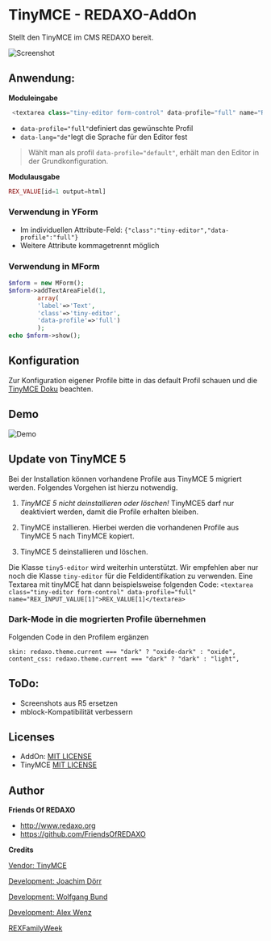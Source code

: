 # TinyMCE - REDAXO-AddOn 

Stellt den TinyMCE im CMS REDAXO bereit. 

![Screenshot](https://github.com/FriendsOfREDAXO/tinymce5/blob/assets/screenshot.png?raw=true)

## Anwendung: 

**Moduleingabe**

```php
 <textarea class="tiny-editor form-control" data-profile="full" name="REX_INPUT_VALUE[1]">REX_VALUE[1]</textarea>
```

- `data-profile="full"`definiert das gewünschte Profil 
- `data-lang="de"`legt die Sprache für den Editor fest

> Wählt man als profil `data-profile="default"`, erhält man den Editor in der Grundkonfiguration. 

**Modulausgabe**

```php
REX_VALUE[id=1 output=html]
```

### Verwendung in YForm

- Im individuellen Attribute-Feld: ``` {"class":"tiny-editor","data-profile":"full"} ```
- Weitere Attribute kommagetrennt möglich

### Verwendung in MForm

```php
$mform = new MForm();
$mform->addTextAreaField(1, 
        array(
        'label'=>'Text',
        'class'=>'tiny-editor', 
        'data-profile'=>'full')
        );
echo $mform->show();
```

## Konfiguration

Zur Konfiguration eigener Profile bitte in das default Profil schauen und die [TinyMCE Doku](https://www.tiny.cloud/docs/) beachten.

## Demo

![Demo](https://github.com/FriendsOfREDAXO/tinymce5/blob/assets/tinymce-demo-gif.gif?raw=true)

## Update von TinyMCE 5

Bei der Installation können vorhandene Profile aus TinyMCE 5 migriert werden. Folgendes Vorgehen ist hierzu notwendig.

1. *TinyMCE 5 nicht deinstallieren oder löschen!* TinyMCE5 darf nur deaktiviert werden, damit die Profile erhalten bleiben.

2. TinyMCE installieren. Hierbei werden die vorhandenen Profile aus TinyMCE 5 nach TinyMCE kopiert.

3. TinyMCE 5 deinstallieren und löschen.

Die Klasse `tiny5-editor` wird weiterhin unterstützt. Wir empfehlen aber nur noch die Klasse `tiny-editor` für die Feldidentifikation zu verwenden. Eine Textarea mit tinyMCE hat dann beispielsweise folgenden Code: `<textarea class="tiny-editor form-control" data-profile="full" name="REX_INPUT_VALUE[1]">REX_VALUE[1]</textarea>`

### Dark-Mode in die mogrierten Profile übernehmen

Folgenden Code in den Profilem ergänzen

```
skin: redaxo.theme.current === "dark" ? "oxide-dark" : "oxide",
content_css: redaxo.theme.current === "dark" ? "dark" : "light",
```

## ToDo:

- Screenshots aus R5 ersetzen
- mblock-Kompatibilität verbessern


## Licenses

- AddOn: [MIT LICENSE](https://github.com/FriendsOfREDAXO/tinymce/blob/master/LICENSE.md)
- TinyMCE [MIT LICENSE](https://github.com/tinymce/tinymce/blob/develop/LICENSE.TXT)


## Author

**Friends Of REDAXO**

* http://www.redaxo.org
* https://github.com/FriendsOfREDAXO

**Credits**

[Vendor: TinyMCE](https://www.tiny.cloud)

[Development: Joachim Dörr](https://github.com/joachimdoerr)

[Development: Wolfgang Bund](https://github.com/dtpop)

[Development: Alex Wenz](https://github.com/alexwenz)

[REXFamilyWeek](https://ferien-am-tressower-see.de/rexfamilyweek-2023/)



